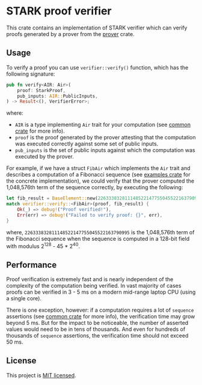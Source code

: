 # STARK proof verifier
This crate contains an implementation of STARK verifier which can verify proofs generated by a prover from the [prover](../prover) crate.

## Usage
To verify a proof you can use `verifier::verify()` function, which has the following signature:
```Rust
pub fn verify<AIR: Air>(
    proof: StarkProof,
    pub_inputs: AIR::PublicInputs,
) -> Result<(), VerifierError>;
```
where:

* `AIR` is a type implementing `Air` trait for your computation (see [common crate](../common) for more info).
* `proof` is the proof generated by the prover attesting that the computation was executed correctly against some set of public inputs.
* `pub_inputs` is the set of public inputs against which the computation was executed by the prover.

For example, if we have a struct `FibAir` which implements the `Air` trait and describes a computation of a Fibonacci sequence (see [examples crate](../examples) for the concrete implementation), we could verify that the prover computed the 1,048,576th term of the sequence correctly, by executing the following:

```Rust
let fib_result = BaseElement::new(226333832811148522147755045522163790995);
match verifier::verify::<FibAir>(proof, fib_result) {
    Ok(_) => debug!("Proof verified!"),
    Err(err) => debug!("Failed to verify proof: {}", err),
}
```
where, `226333832811148522147755045522163790995` is the 1,048,576th term of the Fibonacci sequence when the sequence is computed in a 128-bit field with modulus 2<sup>128</sup> - 45 * 2<sup>40</sup>.

## Performance

Proof verification is extremely fast and is nearly independent of the complexity of the computation being verified. In vast majority of cases proofs can be verified in 3 - 5 ms on a modern mid-range laptop CPU (using a single core).

There is one exception, however: if a computation requires a lot of `sequence` assertions (see [common crate](../common) for more info), the verification time may grow beyond 5 ms. But for the impact to be noticeable, the number of asserted values would need to be in tens of thousands. And even for hundreds of thousands of `sequence` assertions, the verification time should not exceed 50 ms.

License
-------

This project is [MIT licensed](../LICENSE).